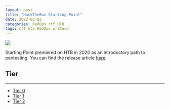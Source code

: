 ```yaml
---
layout: post
title: "HackTheBox Starting Point"
date: 2022-02-02
categories: RedOps ctf HTB
tags: ctf htb RedOps writeup
---
```

<img src='/assets/img/ctf/sp/sp_logo.jpg' style='display:block;'/>

Starting Point premiered on HTB in 2020 as an introductory path to pentesting. You can find the release article [here](https://www.hackthebox.com/newsroom/starting-point).

## Tier
---
* [Tier 0](https://opfor-haunter.github.io/posts/HTB-SP-Tier-0/)
* [Tier 1](https://opfor-haunter.github.io/posts/HTB-SP-Tier-1/)
* [Tier 2](https://opfor-haunter.github.io/posts/HTB-SP-Tier-2/)
